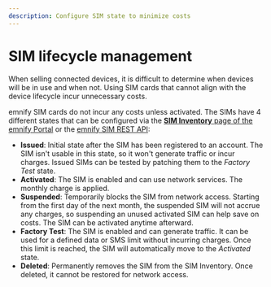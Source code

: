 ```yaml
---
description: Configure SIM state to minimize costs
---
```

# SIM lifecycle management

When selling connected devices, it is difficult to determine when devices will be in use and when not. 
Using SIM cards that cannot align with the device lifecycle incur unnecessary costs.

emnify SIM cards do not incur any costs unless activated.
The SIMs have 4 different states that can be configured via the [**SIM Inventory** page of the emnify Portal](https://portal.emnify.com/sim-inventory) or the [emnify SIM REST API](https://cdn.emnify.net/api/doc/swagger.html#/SIM):

- **Issued**: Initial state after the SIM has been registered to an account.
The SIM isn't usable in this state, so it won't generate traffic or incur charges.
Issued SIMs can be tested by patching them to the _Factory Test_ state.
- **Activated**: The SIM is enabled and can use network services. 
The monthly charge is applied.
- **Suspended**: Temporarily blocks the SIM from network access.
Starting from the first day of the next month, the suspended SIM will not accrue any charges, so suspending an unused activated SIM can help save on costs.
The SIM can be activated anytime afterward.
- **Factory Test**: The SIM is enabled and can generate traffic. 
It can be used for a defined data or SMS limit without incurring charges.
Once this limit is reached, the SIM will automatically move to the _Activated_ state.
- **Deleted**: Permanently removes the SIM from the SIM Inventory.
Once deleted, it cannot be restored for network access.
